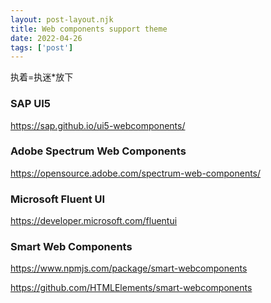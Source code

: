 ```yaml
---
layout: post-layout.njk
title: Web components support theme
date: 2022-04-26
tags: ['post']
---
```

<!-- Excerpt Start -->
执着=执迷*放下
<!-- Excerpt End -->


### SAP UI5

https://sap.github.io/ui5-webcomponents/

### Adobe Spectrum Web Components

https://opensource.adobe.com/spectrum-web-components/

### Microsoft Fluent UI

https://developer.microsoft.com/fluentui


### Smart Web Components

https://www.npmjs.com/package/smart-webcomponents

https://github.com/HTMLElements/smart-webcomponents